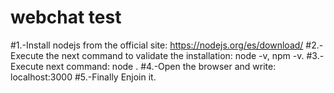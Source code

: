 # webchat test
#1.-Install nodejs from the official site: https://nodejs.org/es/download/
#2.-Execute the next command to validate the installation: node -v, npm -v.
#3.-Execute next command: node .
#4.-Open the browser and write: localhost:3000
#5.-Finally Enjoin it.
